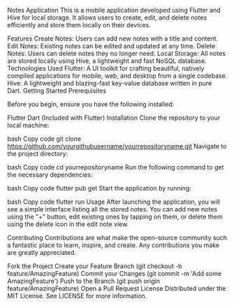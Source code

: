 Notes Application
This is a mobile application developed using Flutter and Hive for local storage. It allows users to create, edit, and delete notes efficiently and store them locally on their devices.

Features
Create Notes: Users can add new notes with a title and content.
Edit Notes: Existing notes can be edited and updated at any time.
Delete Notes: Users can delete notes they no longer need.
Local Storage: All notes are stored locally using Hive, a lightweight and fast NoSQL database.
Technologies Used
Flutter: A UI toolkit for crafting beautiful, natively compiled applications for mobile, web, and desktop from a single codebase.
Hive: A lightweight and blazing-fast key-value database written in pure Dart.
Getting Started
Prerequisites

Before you begin, ensure you have the following installed:

Flutter 
Dart (Included with Flutter)
Installation
Clone the repository to your local machine:

bash
Copy code
git clone https://github.com/yourgithubusername/yourrepositoryname.git
Navigate to the project directory:

bash
Copy code
cd yourrepositoryname
Run the following command to get the necessary dependencies:

bash
Copy code
flutter pub get
Start the application by running:

bash
Copy code
flutter run
Usage
After launching the application, you will see a simple interface listing all the stored notes. You can add new notes using the "+" button, edit existing ones by tapping on them, or delete them using the delete icon in the edit note view.

Contributing
Contributions are what make the open-source community such a fantastic place to learn, inspire, and create. Any contributions you make are greatly appreciated.

Fork the Project
Create your Feature Branch (git checkout -b feature/AmazingFeature)
Commit your Changes (git commit -m 'Add some AmazingFeature')
Push to the Branch (git push origin feature/AmazingFeature)
Open a Pull Request
License
Distributed under the MIT License. See LICENSE for more information.



